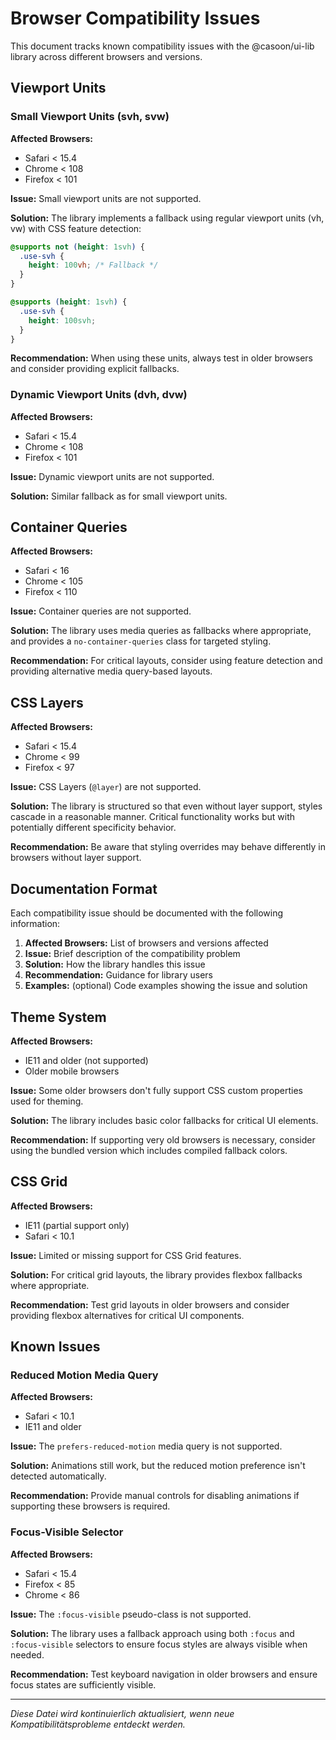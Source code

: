 # Browser Compatibility Issues

This document tracks known compatibility issues with the @casoon/ui-lib library across different browsers and versions.

## Viewport Units

### Small Viewport Units (svh, svw)

**Affected Browsers:**
- Safari < 15.4
- Chrome < 108
- Firefox < 101

**Issue:** Small viewport units are not supported.

**Solution:** The library implements a fallback using regular viewport units (vh, vw) with CSS feature detection:

```css
@supports not (height: 1svh) {
  .use-svh {
    height: 100vh; /* Fallback */
  }
}

@supports (height: 1svh) {
  .use-svh {
    height: 100svh;
  }
}
```

**Recommendation:** When using these units, always test in older browsers and consider providing explicit fallbacks.

### Dynamic Viewport Units (dvh, dvw)

**Affected Browsers:**
- Safari < 15.4
- Chrome < 108
- Firefox < 101

**Issue:** Dynamic viewport units are not supported.

**Solution:** Similar fallback as for small viewport units.

## Container Queries

**Affected Browsers:**
- Safari < 16
- Chrome < 105
- Firefox < 110

**Issue:** Container queries are not supported.

**Solution:** The library uses media queries as fallbacks where appropriate, and provides a `no-container-queries` class for targeted styling.

**Recommendation:** For critical layouts, consider using feature detection and providing alternative media query-based layouts.

## CSS Layers

**Affected Browsers:**
- Safari < 15.4
- Chrome < 99
- Firefox < 97

**Issue:** CSS Layers (`@layer`) are not supported.

**Solution:** The library is structured so that even without layer support, styles cascade in a reasonable manner. Critical functionality works but with potentially different specificity behavior.

**Recommendation:** Be aware that styling overrides may behave differently in browsers without layer support.

## Documentation Format

Each compatibility issue should be documented with the following information:

1. **Affected Browsers:** List of browsers and versions affected
2. **Issue:** Brief description of the compatibility problem
3. **Solution:** How the library handles this issue
4. **Recommendation:** Guidance for library users
5. **Examples:** (optional) Code examples showing the issue and solution

## Theme System

**Affected Browsers:**
- IE11 and older (not supported)
- Older mobile browsers

**Issue:** Some older browsers don't fully support CSS custom properties used for theming.

**Solution:** The library includes basic color fallbacks for critical UI elements.

**Recommendation:** If supporting very old browsers is necessary, consider using the bundled version which includes compiled fallback colors.

## CSS Grid

**Affected Browsers:**
- IE11 (partial support only)
- Safari < 10.1

**Issue:** Limited or missing support for CSS Grid features.

**Solution:** For critical grid layouts, the library provides flexbox fallbacks where appropriate.

**Recommendation:** Test grid layouts in older browsers and consider providing flexbox alternatives for critical UI components.

## Known Issues

### Reduced Motion Media Query

**Affected Browsers:**
- Safari < 10.1
- IE11 and older

**Issue:** The `prefers-reduced-motion` media query is not supported.

**Solution:** Animations still work, but the reduced motion preference isn't detected automatically.

**Recommendation:** Provide manual controls for disabling animations if supporting these browsers is required.

### Focus-Visible Selector

**Affected Browsers:**
- Safari < 15.4
- Firefox < 85
- Chrome < 86

**Issue:** The `:focus-visible` pseudo-class is not supported.

**Solution:** The library uses a fallback approach using both `:focus` and `:focus-visible` selectors to ensure focus styles are always visible when needed.

**Recommendation:** Test keyboard navigation in older browsers and ensure focus states are sufficiently visible.

---

_Diese Datei wird kontinuierlich aktualisiert, wenn neue Kompatibilitätsprobleme entdeckt werden._ 